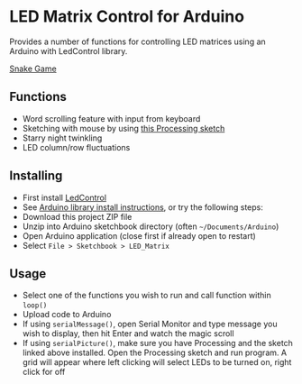 # LED Matrix Control for Arduino

Provides a number of functions for controlling LED matrices using an Arduino with LedControl library.

[Snake Game](img/snake.jpg)

## Functions
- Word scrolling feature with input from keyboard
- Sketching with mouse by using [this Processing sketch](https://github.com/asgaines/LED-Matrix-Processing-Sketch)
- Starry night twinkling
- LED column/row fluctuations
    
## Installing
- First install [LedControl](https://github.com/wayoda/LedControl)
- See [Arduino library install instructions](https://www.arduino.cc/en/Guide/Libraries), or try the following steps:
- Download this project ZIP file
- Unzip into Arduino sketchbook directory (often `~/Documents/Arduino`)
- Open Arduino application (close first if already open to restart)
- Select `File > Sketchbook > LED_Matrix`

## Usage
- Select one of the functions you wish to run and call function within `loop()`
- Upload code to Arduino
- If using `serialMessage()`, open Serial Monitor and type message you wish to display, then hit Enter and watch the magic scroll
- If using `serialPicture()`, make sure you have Processing and the sketch linked above installed. Open the Processing sketch and run program. A grid will appear where left clicking will select LEDs to be turned on, right click for off
    
